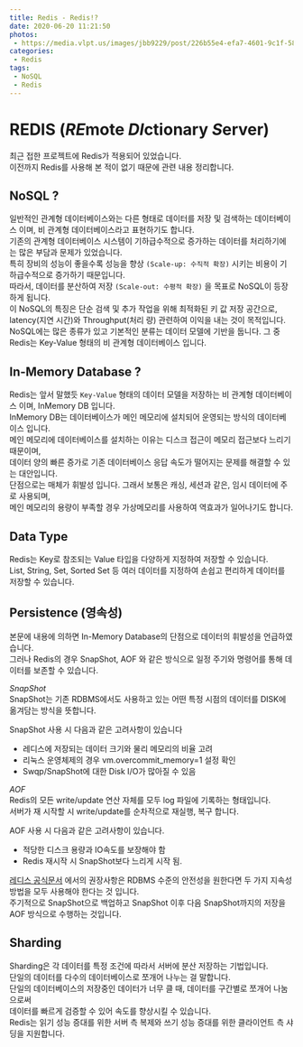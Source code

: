 ```yaml
---
title: Redis - Redis!?
date: 2020-06-20 11:21:50
photos:
 - https://media.vlpt.us/images/jbb9229/post/226b55e4-efa7-4601-9c1f-580ca8e46a63/1100px_Redis_Logo_01.png
categories:
 - Redis
tags: 
 - NoSQL
 - Redis
---
```

# REDIS (*RE*mote *DI*ctionary *S*erver)

최근 접한 프로젝트에 Redis가 적용되어 있었습니다. <br/>
이전까지 Redis를 사용해 본 적이 없기 때문에 관련 내용 정리합니다.

## NoSQL ?
일반적인 관계형 데이터베이스와는 다른 형태로 데이터를 저장 및 검색하는 데이터베이스 이며, 비 관계형 데이터베이스라고 표현하기도 합니다.<br/>
기존의 관계형 데이터베이스 시스템이 기하급수적으로 증가하는 데이터를 처리하기에는 많은 부담과 문제가 있었습니다. <br/>
특히 장비의 성능이 좋을수록 성능을 향상 `(Scale-up: 수직적 확장)` 시키는 비용이 기하급수적으로 증가하기 때문입니다.<br/>
따라서, 데이터를 분산하여 저장 `(Scale-out: 수평적 확장)` 을 목표로 NoSQL이 등장하게 됩니다.<br/>
이 NoSQL의 특징은 단순 검색 및 추가 작업을 위해 최적화된 키 값 저장 공간으로, latency(지연 시간)와 Throughput(처리 량) 관련하여 이익을 내는 것이 목적입니다.<br/>
NoSQL에는 많은 종류가 있고 기본적인 분류는 데이터 모델에 기반을 둡니다. 그 중 Redis는 Key-Value 형태의 비 관계형 데이터베이스 입니다.

## In-Memory Database ?
Redis는 앞서 말했듯 `Key-Value` 형태의 데이터 모델을 저장하는 비 관계형 데이터베이스 이며, InMemory DB 입니다. <br/>
InMemory DB는 데이터베이스가 메인 메모리에 설치되어 운영되는 방식의 데이터베이스 입니다. <br/>
메인 메모리에 데이터베이스를 설치하는 이유는 디스크 접근이 메모리 접근보다 느리기 때문이며, <br/>
데이터 양의 빠른 증가로 기존 데이터베이스 응답 속도가 떨어지는 문제를 해결할 수 있는 대안입니다.<br/>
단점으로는 매체가 휘발성 입니다. 그래서 보통은 캐싱, 세션과 같은, 임시 데이터에 주로 사용되며, <br/>
메인 메모리의 용량이 부족할 경우 가상메모리를 사용하여 역효과가 일어나기도 합니다.

## Data Type
Redis는 Key로 참조되는 Value 타입을 다양하게 지정하여 저장할 수 있습니다.<br/>
List, String, Set, Sorted Set 등 여러 데이터를 지정하여 손쉽고 편리하게 데이터를 저장할 수 있습니다.

## Persistence (영속성)
본문에 내용에 의하면 In-Memory Database의 단점으로 데이터의 휘발성을 언급하였습니다.<br/>
그러나 Redis의 경우 SnapShot, AOF 와 같은 방식으로 일정 주기와 명령어를 통해 데이터를 보존할 수 있습니다.

>
*SnapShot* <br/>
SnapShot는 기존 RDBMS에서도 사용하고 있는 어떤 특정 시점의 데이터를 DISK에 옮겨담는 방식을 뜻합니다.

SnapShot 사용 시 다음과 같은 고려사항이 있습니다
- 레디스에 저장되는 데이터 크기와 물리 메모리의 비율 고려
- 리눅스 운영체제의 경우 vm.overcommit_memory=1 설정 확인
- Swqp/SnapShot에 대한 Disk I/O가 많아질 수 있음

>
*AOF*  <br/>
Redis의 모든 write/update 연산 자체를 모두 log 파일에 기록하는 형태입니다. <br/>
서버가 재 시작할 시 write/update를 순차적으로 재실행, 복구 합니다.

AOF 사용 시 다음과 같은 고려사항이 있습니다.
- 적당한 디스크 용량과 IO속도를 보장해야 함
- Redis 재시작 시 SnapShot보다 느리게 시작 됨.

>
[레디스 공식문서](https://redis.io/topics/persistence) 에서의 권장사항은 RDBMS 수준의 안전성을 원한다면 두 가지 지속성 방법을 모두 사용해야 한다는 것 입니다. <br/>
주기적으로 SnapShot으로 백업하고 SnapShot 이후 다음 SnapShot까지의 저장을 AOF 방식으로 수행하는 것입니다.

## Sharding
Sharding은 각 데이터를 특정 조건에 따라서 서버에 분산 저장하는 기법입니다. <br/>
단일의 데이터를 다수의 데이터베이스로 쪼개어 나누는 걸 말합니다. <br/>
단일의 데이터베이스의 저장중인 데이터가 너무 클 때, 데이터를 구간별로 쪼개어 나눔으로써 <br/>
데이터를 빠르게 검증할 수 있어 속도를 향상시킬 수 있습니다. <br/>
Redis는 읽기 성능 증대를 위한 서버 측 복제와 쓰기 성능 증대를 위한 클라이언트 측 샤딩을 지원합니다.

